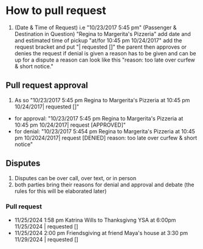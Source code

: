 # How to pull request
1. (Date & Time of Request) i.e "10/23/2017 5:45 pm" (Passenger & Destination in Question) "Regina to Margerita's Pizzeria" add date and and estimated time of pickup "at/for 10:45 pm 10/24/2017" add the request bracket and put "| requested []" the parent then approves or denies the request if denial is given a reason has to be given and can be up for a dispute a reason can look like this "reason: too late over curfew & short notice."

## Pull request approval 
1. As so "10/23/2017 5:45 pm Regina to Margerita's Pizzeria at 10:45 pm 10/24/2017| requested []" 
- for approval: "10/23/2017 5:45 pm Regina to Margerita's Pizzeria at 10:45 pm 10/24/2017| request [APPROVED]"
- for denial: "10/23/2017 5:454 pm Regina to Margerita's Pizzeria at 10:45 pm 10/2024/2017| request [DENIED] reason: too late over curfew & short notice" 

## Disputes
1. Disputes can be over call, over text, or in person
2. both parties bring their reasons for denial and approval and debate (the rules for this will be elaborated later)

### Pull request 
- 11/25/2024 1:58 pm Katrina Wills to Thanksgivng YSA at 6:00pm 11/25/2024 | requested []
- 11/25/2024 2:00 pm Friendsgiving at friend Maya's house at 3:30 pm 11/29/2024 | requested []